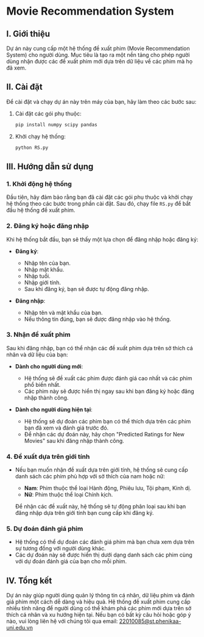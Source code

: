 # Movie Recommendation System

## I. Giới thiệu

Dự án này cung cấp một hệ thống đề xuất phim (Movie Recommendation System) cho người dùng. Mục tiêu là tạo ra một nền tảng cho phép người dùng nhận được các đề xuất phim mới dựa trên dữ liệu về các phim mà họ đã xem.

## II. Cài đặt

Để cài đặt và chạy dự án này trên máy của bạn, hãy làm theo các bước sau:

1. Cài đặt các gói phụ thuộc:
    ```bash
    pip install numpy scipy pandas
    ```
2. Khởi chạy hệ thống:
    ```bash
    python RS.py
    ```

## III. Hướng dẫn sử dụng

### 1. Khởi động hệ thống

Đầu tiên, hãy đảm bảo rằng bạn đã cài đặt các gói phụ thuộc và khởi chạy hệ thống theo các bước trong phần cài đặt. Sau đó, chạy file `RS.py` để bắt đầu hệ thống đề xuất phim.

### 2. Đăng ký hoặc đăng nhập

Khi hệ thống bắt đầu, bạn sẽ thấy một lựa chọn để đăng nhập hoặc đăng ký:

- **Đăng ký**: 
  - Nhập tên của bạn.
  - Nhập mật khẩu.
  - Nhập tuổi.
  - Nhập giới tính.
  - Sau khi đăng ký, bạn sẽ được tự động đăng nhập.

- **Đăng nhập**: 
  - Nhập tên và mật khẩu của bạn.
  - Nếu thông tin đúng, bạn sẽ được đăng nhập vào hệ thống.

### 3. Nhận đề xuất phim

Sau khi đăng nhập, bạn có thể nhận các đề xuất phim dựa trên sở thích cá nhân và dữ liệu của bạn:

- **Dành cho người dùng mới**:
  - Hệ thống sẽ đề xuất các phim được đánh giá cao nhất và các phim phổ biến nhất.
  - Các phim này sẽ được hiển thị ngay sau khi bạn đăng ký hoặc đăng nhập thành công.

- **Dành cho người dùng hiện tại**:
  - Hệ thống sẽ dự đoán các phim bạn có thể thích dựa trên các phim bạn đã xem và đánh giá trước đó.
  - Để nhận các dự đoán này, hãy chọn "Predicted Ratings for New Movies" sau khi đăng nhập thành công.

### 4. Đề xuất dựa trên giới tính

- Nếu bạn muốn nhận đề xuất dựa trên giới tính, hệ thống sẽ cung cấp danh sách các phim phù hợp với sở thích của nam hoặc nữ:
  - **Nam**: Phim thuộc thể loại Hành động, Phiêu lưu, Tội phạm, Kinh dị.
  - **Nữ**: Phim thuộc thể loại Chính kịch.

  Để nhận các đề xuất này, hệ thống sẽ tự động phân loại sau khi bạn đăng nhập dựa trên giới tính bạn cung cấp khi đăng ký.

### 5. Dự đoán đánh giá phim

- Hệ thống có thể dự đoán các đánh giá phim mà bạn chưa xem dựa trên sự tương đồng với người dùng khác.
- Các dự đoán này sẽ được hiển thị dưới dạng danh sách các phim cùng với dự đoán đánh giá của bạn cho mỗi phim.

## IV. Tổng kết

Dự án này giúp người dùng quản lý thông tin cá nhân, dữ liệu phim và đánh giá phim một cách dễ dàng và hiệu quả. Hệ thống đề xuất phim cung cấp nhiều tính năng để người dùng có thể khám phá các phim mới dựa trên sở thích cá nhân và xu hướng hiện tại. Nếu bạn có bất kỳ câu hỏi hoặc góp ý nào, vui lòng liên hệ với chúng tôi qua email: 22010085@st.phenikaa-uni.edu.vn
